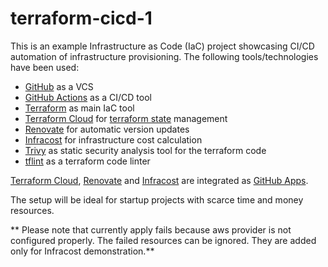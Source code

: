 # terraform-cicd-1

This is an example Infrastructure as Code (IaC) project showcasing CI/CD automation of
infrastructure provisioning. The following tools/technologies have been used:

- [GitHub](https://www.github.com) as a VCS
- [GitHub Actions](https://docs.github.com/en/actions) as a CI/CD tool
- [Terraform](https://www.terraform.io/) as main IaC tool
- [Terraform Cloud](https://app.terraform.io) for [terraform state](https://developer.hashicorp.com/terraform/language/state) management
- [Renovate](https://github.com/renovatebot/renovate) for automatic version updates
- [Infracost](https://www.infracost.io) for infrastructure cost calculation
- [Trivy](https://github.com/aquasecurity/trivy) as static security analysis tool for the terraform code
- [tflint](https://github.com/terraform-linters/tflint) as a terraform code linter

[Terraform Cloud](https://github.com/apps/terraform-cloud), [Renovate](https://github.com/apps/renovate) and
[Infracost](https://github.com/marketplace/actions/infracost-actions) are integrated as [GitHub Apps](https://docs.github.com/en/apps/overview).

The setup will be ideal for startup projects with scarce time and money resources.

** Please note that currently apply fails because aws provider is not configured properly. The failed resources can
be ignored. They are added only for Infracost demonstration.**
